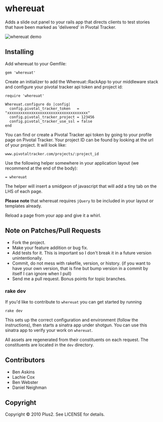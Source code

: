 # whereuat

Adds a slide out panel to your rails app that directs clients to test stories that have been marked as 'delivered' in Pivotal Tracker.

![whereuat demo](http://img.skitch.com/20100806-gug4f5uapk6ixh64sk16qenf9s.jpg)

## Installing

Add whereuat to your Gemfile:

    gem 'whereuat'

Create an initializer to add the Whereuat::RackApp to your middleware stack and configure your pivotal tracker api token and project id:

    require 'whereuat'

    Whereuat.configure do |config|
      config.pivotal_tracker_token   = "xxxxxxxxxxxxxxxxxxxxxxxxxxxxxxxxxxxxx"
      config.pivotal_tracker_project = 123456
      config.pivotal_tracker_use_ssl = false
    end

You can find or create a Pivotal Tracker api token by going to your profile page on Pivotal Tracker.
Your project ID can be found by looking at the url of your project. It will look like:

    www.pivotaltracker.com/projects/:project_id

Use the following helper somewhere in your application layout (we recommend at the end of the body):

    = whereuat

The helper will insert a smidgeon of javascript that will add a tiny tab on the LHS of each page.

**Please note** that whereuat requires `jQuery` to be included in your layout or templates already.

Reload a page from your app and give it a whirl.

## Note on Patches/Pull Requests

* Fork the project.
* Make your feature addition or bug fix.
* Add tests for it. This is important so I don't break it in a future version unintentionally.
* Commit, do not mess with rakefile, version, or history.
  (if you want to have your own version, that is fine but bump version in a commit by itself I can ignore when I pull)
* Send me a pull request. Bonus points for topic branches.

### rake dev

If you'd like to contribute to `whereuat` you can get started by running

    rake dev

This sets up the correct configuration and environment (follow the instructions), then starts a sinatra app under shotgun. You can use this sinatra app to verify your work on `whereuat`.

All assets are regenerated from their constituents on each request. The constituents are located in the `dev` directory.

## Contributors

* Ben Askins
* Lachie Cox
* Ben Webster
* Daniel Neighman

## Copyright

Copyright &copy; 2010 Plus2. See LICENSE for details.
